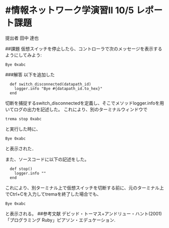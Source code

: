 #情報ネットワーク学演習II 10/5 レポート課題
===========
提出者 田中 達也

##課題
仮想スイッチを停止したら、コントローラで次のメッセージを表示するようにしてみよう:

```
Bye 0xabc
```
###解答
以下を追加した

```
  def switch_disconnected(datapath_id)
    logger.info "Bye #{datapath_id.to_hex}"
  end
```
切断を捕捉するswitch_disconnectedを定義し、そこでメソッドlogger.infoを用いてログの出力を記述した。
これにより、別のターミナルウィンドウで
```
trema stop 0xabc
```
と実行した時に、
```
Bye 0xabc
```
と表示された．

また、ソースコードに以下の記述をした。
```
  def stop()
    logger.info ""
  end
```
これにより、別ターミナル上で仮想スイッチを切断する前に、元のターミナル上でCtrl+Cを入力してtremaを終了した場合でも、
```
Bye 0xabc
```
と表示される。
##参考文献
デビッド・トーマス+アンドリュー・ハント(2001)「プログラミング Ruby」ピアソン・エデュケーション.


